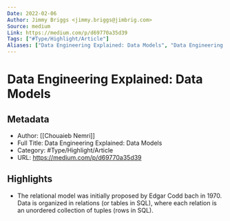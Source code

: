 ```yaml
---
Date: 2022-02-06
Author: Jimmy Briggs <jimmy.briggs@jimbrig.com>
Source: medium
Link: https://medium.com/p/d69770a35d39
Tags: ["#Type/Highlight/Article"]
Aliases: ["Data Engineering Explained: Data Models", "Data Engineering Explained: Data Models"]
---
```

# Data Engineering Explained: Data Models

## Metadata
- Author: [[Chouaieb Nemri]]
- Full Title: Data Engineering Explained: Data Models
- Category: #Type/Highlight/Article
- URL: https://medium.com/p/d69770a35d39

## Highlights
- The relational model was initially proposed by Edgar Codd bach in 1970. Data is organized in relations (or tables in SQL), where each relation is an unordered collection of tuples (rows in SQL).
